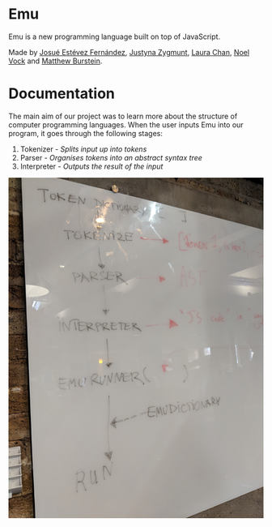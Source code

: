 # Emu

Emu is a new programming language built on top of JavaScript.

Made by [Josué Estévez Fernández](https://github.com/Jestfer), [Justyna Zygmunt](https://github.com/Kotauror/), [Laura Chan](https://github.com/lwkchan), [Noel Vock](https://github.com/noel1uk) and [Matthew Burstein](https://github.com/MatthewBurstein).

# Documentation

The main aim of our project was to learn more about the structure of computer programming languages. When the user inputs Emu into our program, it goes through the following stages:

1. Tokenizer - *Splits input up into tokens*
2. Parser - *Organises tokens into an abstract syntax tree*
3. Interpreter - *Outputs the result of the input*

<img src="docs/images/basicStructure2.jpg" width="600">
